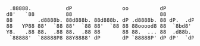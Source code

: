 <pre>
  
 .88888.           dP                oo          dP                    a8888a  
d8'   `88          88                            88                   d8' ..8b 
88        .d8888b. 88d888b. 88d888b. dP .d8888b. 88 dP.  .dP dP.  .dP 88 .P 88 
88   YP88 88'  `88 88'  `88 88'  `88 88 88ooood8 88  `8bd8'   `8bd8'  88 d' 88 
Y8.   .88 88.  .88 88.  .88 88       88 88.  ... 88  .d88b.   .d88b.  Y8'' .8P 
 `88888'  `88888P8 88Y8888' dP       dP `88888P' dP dP'  `dP dP'  `dP  Y8888P  
                                                                              
</pre>

